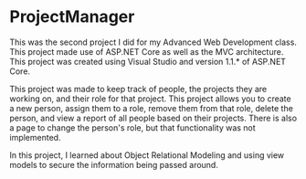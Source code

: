 # ProjectManager

This was the second project I did for my Advanced Web Development class. This project made use of ASP.NET Core as well as the MVC architecture. This project was created using Visual Studio and version 1.1.* of ASP.NET Core. 

This project was made to keep track of people, the projects they are working on, and their role for that project. This project allows you to create a new person, assign them to a role, remove them from that role, delete the person, and view a report of all people based on their projects. There is also a page to change the person's role, but that functionality was not implemented. 

In this project, I learned about Object Relational Modeling and using view models to secure the information being passed around. 
